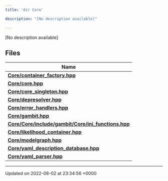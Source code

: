 ```yaml
---
title: 'dir Core'

description: "[No description available]"

---
```







[No description available]

## Files

| Name           |
| -------------- |
| **[Core/container_factory.hpp](/documentation/code/darkbit_development/files/container__factory_8hpp/#file-container-factory.hpp)**  |
| **[Core/core.hpp](/documentation/code/darkbit_development/files/core_8hpp/#file-core.hpp)**  |
| **[Core/core_singleton.hpp](/documentation/code/darkbit_development/files/core__singleton_8hpp/#file-core-singleton.hpp)**  |
| **[Core/depresolver.hpp](/documentation/code/darkbit_development/files/depresolver_8hpp/#file-depresolver.hpp)**  |
| **[Core/error_handlers.hpp](/documentation/code/darkbit_development/files/error__handlers_8hpp/#file-error-handlers.hpp)**  |
| **[Core/gambit.hpp](/documentation/code/darkbit_development/files/gambit_8hpp/#file-gambit.hpp)**  |
| **[Core/Core/include/gambit/Core/ini_functions.hpp](/documentation/code/darkbit_development/files/core_2include_2gambit_2core_2ini__functions_8hpp/#file-core/include/gambit/core/ini-functions.hpp)**  |
| **[Core/likelihood_container.hpp](/documentation/code/darkbit_development/files/likelihood__container_8hpp/#file-likelihood-container.hpp)**  |
| **[Core/modelgraph.hpp](/documentation/code/darkbit_development/files/modelgraph_8hpp/#file-modelgraph.hpp)**  |
| **[Core/yaml_description_database.hpp](/documentation/code/darkbit_development/files/yaml__description__database_8hpp/#file-yaml-description-database.hpp)**  |
| **[Core/yaml_parser.hpp](/documentation/code/darkbit_development/files/yaml__parser_8hpp/#file-yaml-parser.hpp)**  |






-------------------------------

Updated on 2022-08-02 at 23:34:56 +0000
